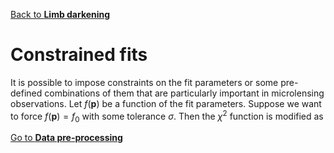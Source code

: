 [Back to **Limb darkening**](LimbDarkening.md)

# Constrained fits

It is possible to impose constraints on the fit parameters or some pre-defined combinations of them that are particularly important in microlensing observations. Let $f(\mathbf{p})$ be a function of the fit parameters. Suppose we want to force $f(\mathbf{p}) = f_0$ with some tolerance $\sigma$. Then the $\chi^2$ function is modified as



[Go to **Data pre-processing**](DataPreprocessing.md)
